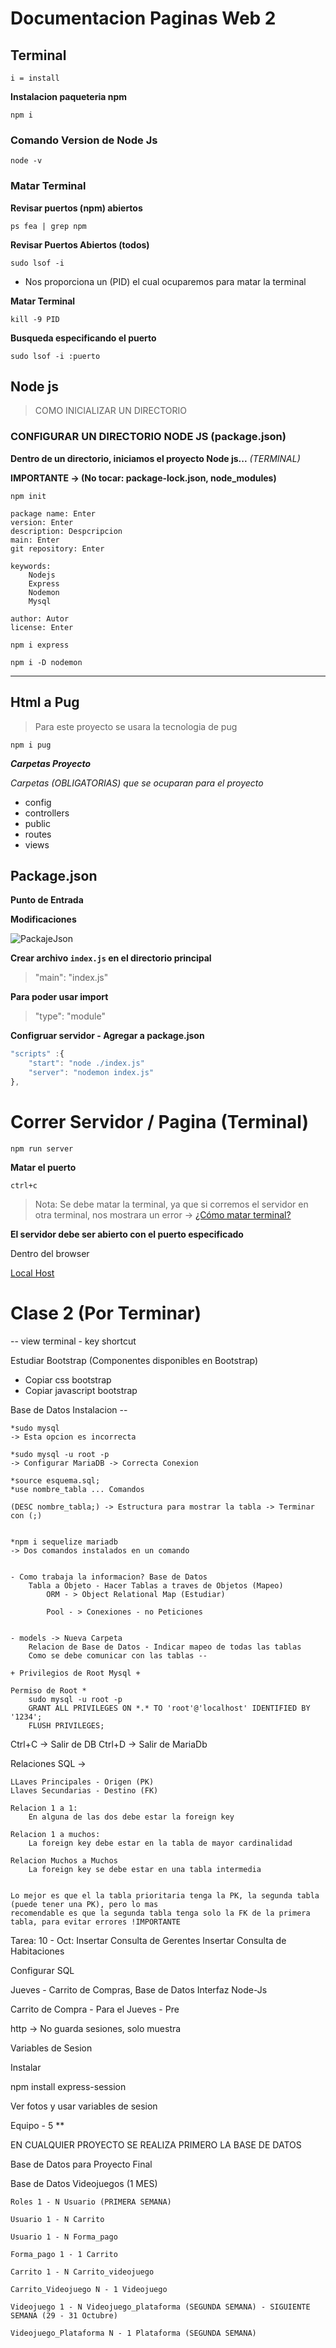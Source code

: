 # Documentacion Paginas Web 2

## Terminal 

    i = install

**Instalacion paqueteria npm**

`npm i`

### Comando Version de Node Js
`node -v`

    
### Matar Terminal

**Revisar puertos (npm) abiertos**

`ps fea | grep npm`

**Revisar Puertos Abiertos (todos)**

`sudo lsof -i`

- Nos proporciona un (PID) el cual ocuparemos para matar la terminal

**Matar Terminal**

`kill -9 PID`

**Busqueda especificando el puerto**

`sudo lsof -i :puerto`

    
## Node js

> COMO INICIALIZAR UN DIRECTORIO 

### CONFIGURAR UN DIRECTORIO NODE JS (package.json)

**Dentro de un directorio, iniciamos el proyecto Node js...**
_(TERMINAL)_

**IMPORTANTE -> (No tocar: package-lock.json, node_modules)**

`npm init`

```
package name: Enter
version: Enter
description: Despcripcion
main: Enter
git repository: Enter

keywords: 
    Nodejs
    Express
    Nodemon
    Mysql

author: Autor
license: Enter

```

`npm i express`  

`npm i -D nodemon`

---

## Html a Pug

>Para este proyecto se usara la tecnologia de pug

`npm i pug`

**_Carpetas Proyecto_**

_Carpetas (OBLIGATORIAS) que se ocuparan para el proyecto_

- config
- controllers
- public
- routes
- views


## Package.json 

**Punto de Entrada**

**Modificaciones**

![PackajeJson](packagejson.png)

**Crear archivo `index.js` en el directorio principal**

> "main": "index.js"

**Para poder usar import**

> "type": "module"

**Configruar servidor - Agregar a package.json**

```js
"scripts" :{
    "start": "node ./index.js"
    "server": "nodemon index.js"
},
```
>

# Correr Servidor / Pagina (Terminal)

`npm run server`

**Matar el puerto**

`ctrl+c`

> Nota: Se debe matar la terminal, ya que si corremos el servidor en otra terminal, nos mostrara un error -> [¿Cómo matar terminal?](#matar-terminal)



**El servidor debe ser abierto con el puerto especificado**

Dentro del browser

[Local Host](http://localhost:2800/)


# Clase 2 (Por Terminar)

-- view terminal - key shortcut


Estudiar Bootstrap (Componentes disponibles en Bootstrap)
 - Copiar css bootstrap
 - Copiar javascript bootstrap


 Base de Datos
    Instalacion -- 

    *sudo mysql 
    -> Esta opcion es incorrecta

    *sudo mysql -u root -p 
    -> Configurar MariaDB -> Correcta Conexion
    
    *source esquema.sql;
    *use nombre_tabla ... Comandos

    (DESC nombre_tabla;) -> Estructura para mostrar la tabla -> Terminar con (;)


    *npm i sequelize mariadb 
    -> Dos comandos instalados en un comando


    - Como trabaja la informacion? Base de Datos
        Tabla a Objeto - Hacer Tablas a traves de Objetos (Mapeo)
            ORM - > Object Relational Map (Estudiar)

            Pool - > Conexiones - no Peticiones


    - models -> Nueva Carpeta
        Relacion de Base de Datos - Indicar mapeo de todas las tablas
        Como se debe comunicar con las tablas --

    + Privilegios de Root Mysql +

    Permiso de Root *
        sudo mysql -u root -p
        GRANT ALL PRIVILEGES ON *.* TO 'root'@'localhost' IDENTIFIED BY '1234';
        FLUSH PRIVILEGES;

Ctrl+C -> Salir de DB 
Ctrl+D -> Salir de MariaDb


Relaciones SQL ->

    LLaves Principales - Origen (PK)
    Llaves Secundarias - Destino (FK)

    Relacion 1 a 1:
        En alguna de las dos debe estar la foreign key
    
    Relacion 1 a muchos:
        La foreign key debe estar en la tabla de mayor cardinalidad 
    
    Relacion Muchos a Muchos
        La foreign key se debe estar en una tabla intermedia


    Lo mejor es que el la tabla prioritaria tenga la PK, la segunda tabla (puede tener una PK), pero lo mas 
    recomendable es que la segunda tabla tenga solo la FK de la primera tabla, para evitar errores !IMPORTANTE



Tarea: 
    10 - Oct:
        Insertar Consulta de Gerentes
        Insertar Consulta de Habitaciones



Configurar SQL



Jueves - Carrito de Compras, Base de Datos
        Interfaz Node-Js


Carrito de Compra - Para el Jueves - Pre


http -> No guarda sesiones, solo muestra



Variables de Sesion

Instalar 

npm install express-session


Ver fotos y usar variables de sesion


Equipo - 5 **

EN CUALQUIER PROYECTO SE REALIZA PRIMERO LA BASE DE DATOS

Base de Datos para Proyecto Final

Base de Datos Videojuegos (1 MES)

    Roles 1 - N Usuario (PRIMERA SEMANA)

    Usuario 1 - N Carrito 

    Usuario 1 - N Forma_pago

    Forma_pago 1 - 1 Carrito

    Carrito 1 - N Carrito_videojuego

    Carrito_Videojuego N - 1 Videojuego

    Videojuego 1 - N Videojuego_plataforma (SEGUNDA SEMANA) - SIGUIENTE SEMANA (29 - 31 Octubre)
 
    Videojuego_Plataforma N - 1 Plataforma (SEGUNDA SEMANA)

    

